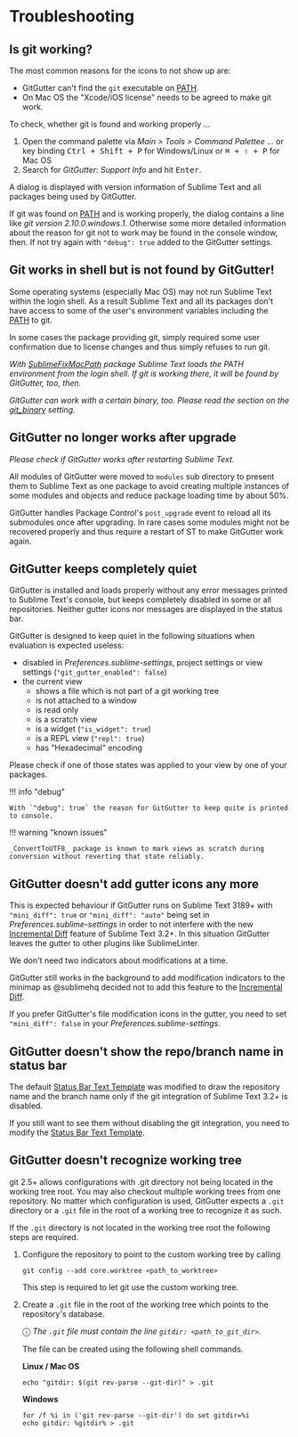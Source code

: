 # Troubleshooting


## Is git working?

The most common reasons for the icons to not show up are:

- GitGutter can't find the `git` executable on [PATH](https://en.wikipedia.org/wiki/PATH_(variable)).
- On Mac OS the "Xcode/iOS license" needs to be agreed to make git work.

To check, whether git is found and working properly ...

1. Open the command palette via _Main > Tools > Command Palettee ..._ or key binding <kbd>Ctrl + Shift + P</kbd> for Windows/Linux or <kbd>⌘ + ⇧ + P</kbd> for Mac OS
2. Search for _GitGutter: Support Info_ and hit <kbd>Enter</kbd>.

A dialog is displayed with version information of Sublime Text and all packages being used by GitGutter.

If git was found on [PATH](https://en.wikipedia.org/wiki/PATH_(variable)) and is working properly, the dialog contains a line like _git version 2.10.0.windows.1_. Otherwise some more detailed information about the reason for git not to work may be found in the console window, then. If not try again with `"debug": true` added to the GitGutter settings.


## Git works in shell but is not found by GitGutter!

Some operating systems (especially Mac OS) may not run Sublime Text within the login shell. As a result Sublime Text and all its packages don't have access to some of the user's environment variables including the [PATH](https://en.wikipedia.org/wiki/PATH_(variable)) to git.

In some cases the package providing git, simply required some user confirmation due to license changes and thus simply refuses to run git.

_With [SublimeFixMacPath](https://github.com/int3h/SublimeFixMacPath) package Sublime Text loads the PATH environment from the login shell. If git is working there, it will be found by GitGutter, too, then._

_GitGutter can work with a certain binary, too. Please read the section on the [git_binary](#git-path) setting._


## GitGutter no longer works after upgrade

_Please check if GitGutter works after restarting Sublime Text._

All modules of GitGutter were moved to `modules` sub directory to present them to Sublime Text as one package to avoid creating multiple instances of some modules and objects and reduce package loading time by about 50%.

GitGutter handles Package Control's `post_upgrade` event to reload all its submodules once after upgrading. In rare cases some modules might not be recovered properly and thus require a restart of ST to make GitGutter work again.


## GitGutter keeps completely quiet

GitGutter is installed and loads properly without any error messages printed to Sublime Text's console, but keeps completely disabled in some or all repositories. Neither gutter icons nor messages are displayed in the status bar.

GitGutter is designed to keep quiet in the following situations when evaluation is expected useless:

- disabled in _Preferences.sublime-settings_, project settings or view settings (`"git_gutter_enabled": false`)
- the current view
  - shows a file which is not part of a git working tree
  - is not attached to a window
  - is read only
  - is a scratch view
  - is a widget (`"is_widget": true`)
  - is a REPL view (`"repl": true`)
  - has "Hexadecimal" encoding

Please check if one of those states was applied to your view by one of your packages.

!!! info "debug"

    With `"debug": true` the reason for GitGutter to keep quite is printed to console.

!!! warning "known issues"

    _ConvertToUTF8_ package is known to mark views as scratch during conversion without reverting that state reliably.


## GitGutter doesn't add gutter icons any more

This is expected behaviour if GitGutter runs on Sublime Text 3189+ with `"mini_diff": true` or `"mini_diff": "auto"` being set in _Preferences.sublime-settings_ in order to not interfere with the new [Incremental Diff](https://www.sublimetext.com/docs/3/incremental_diff.html) feature of Sublime Text 3.2+. In this situation GitGutter leaves the gutter to other plugins like SublimeLinter.

We don't need two indicators about modifications at a time.

GitGutter still works in the background to add modification indicators to the minimap as @sublimehq decided not to add this feature to the [Incremental Diff](https://www.sublimetext.com/docs/3/incremental_diff.html).

If you prefer GitGutter's file modification icons in the gutter, you need to set `"mini_diff": false` in your _Preferences.sublime-settings_.


## GitGutter doesn't show the repo/branch name in status bar

The default [Status Bar Text Template](settings.md#status-bar-text-template) was modified to draw the repository name and the branch name only if the git integration of Sublime Text 3.2+ is disabled.

If you still want to see them without disabling the git integration, you need to modify the [Status Bar Text Template](settings.md#status-bar-text-template).


## GitGutter doesn't recognize working tree

git 2.5+ allows configurations with .git directory not being located in the working tree root. You may also checkout multiple working trees from one repository. No matter which configuration is used, GitGutter expects a `.git` directory or a `.git` file in the root of a working tree to recognize it as such.

If the `.git` directory is not located in the working tree root the following steps are required.

1. Configure the repository to point to the custom working tree by calling

   `git config --add core.worktree <path_to_worktree>`

   This step is required to let git use the custom working tree.

2. Create a `.git` file in the root of the working tree which points to the repository's database.

   ⓘ _The `.git` file must contain the line `gitdir: <path_to_git_dir>`._

   The file can be created using the following shell commands.

   **Linux / Mac OS**

   ```shell
   echo "gitdir: $(git rev-parse --git-dir)" > .git
   ```

   **Windows**

   ```shell
   for /f %i in ('git rev-parse --git-dir') do set gitdir=%i
   echo gitdir: %gitdir% > .git
   ```
